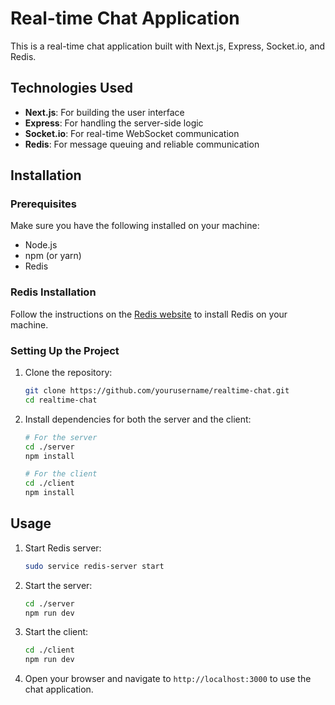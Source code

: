 # Real-time Chat Application

This is a real-time chat application built with Next.js, Express, Socket.io, and Redis.

## Technologies Used

- **Next.js**: For building the user interface
- **Express**: For handling the server-side logic
- **Socket.io**: For real-time WebSocket communication
- **Redis**: For message queuing and reliable communication

## Installation

### Prerequisites

Make sure you have the following installed on your machine:

- Node.js
- npm (or yarn)
- Redis

### Redis Installation

Follow the instructions on the [Redis website](https://redis.io/download) to install Redis on your machine.

### Setting Up the Project

1. Clone the repository:

   ```bash
   git clone https://github.com/yourusername/realtime-chat.git
   cd realtime-chat
   ```

2. Install dependencies for both the server and the client:

   ```bash
   # For the server
   cd ./server
   npm install

   # For the client
   cd ./client
   npm install
   ```

## Usage

1. Start Redis server:

   ```bash
   sudo service redis-server start
   ```

2. Start the server:

   ```bash
   cd ./server
   npm run dev
   ```

3. Start the client:

   ```bash
   cd ./client
   npm run dev
   ```

4. Open your browser and navigate to `http://localhost:3000` to use the chat application.
